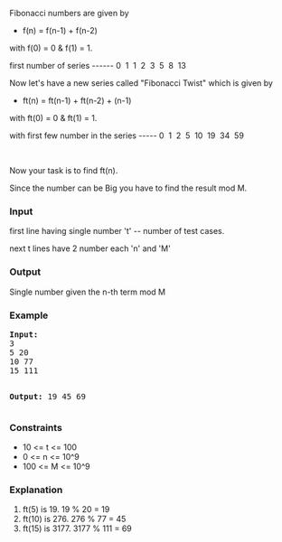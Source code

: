 <p>Fibonacci numbers are given by&nbsp;</p>
<ul>
  <li>f(n) = f(n-1) + f(n-2)</li>
</ul>
<p>with f(0) = 0 &amp; f(1) = 1.</p>
<p>first number of series ------ 0 &nbsp;1 &nbsp;1 &nbsp;2 &nbsp;3 &nbsp;5 &nbsp;8 &nbsp;13&nbsp;</p>

<p>Now let's have a new series called "Fibonacci Twist" which is given by&nbsp;</p>
<ul>
  <li>ft(n) = ft(n-1) + ft(n-2) + (n-1) </li>
</ul>
<p>with ft(0) = 0 &amp; ft(1) = 1.</p>
<p>with first few number in the series ----- 0 &nbsp;1 &nbsp;2 &nbsp;5 &nbsp;10 &nbsp;19 &nbsp;34 &nbsp;59&nbsp;</p>

<p>&nbsp;</p>
<p>Now your task is to find ft(n).</p>
<p>Since the number can be Big you have to find the result mod M.</p>

<h3>Input</h3>
<p>first line having single number 't' -- number of test cases.</p>
<p>next t lines have 2 number each 'n' and 'M'</p>

<h3>Output</h3>
<p>Single number given the n-th term mod M</p>
<h3>Example</h3>
<pre><strong>Input:</strong>
3
5 20
10 77
15 111

<strong>Output:</strong>
19
45
69</pre>

<h3>Constraints</h3>
<ul>
  <li>10 &lt;= t &lt;= 100</li>
  <li>0 &lt;= n &lt;= 10^9</li>
  <li>100 &lt;= M &lt;= 10^9</li>
</ul>

<h3>Explanation</h3>
<ol>
  <li>ft(5) is 19. 19 % 20 = 19</li>
  <li>ft(10) is 276.  276 % 77  = 45</li>
  <li>ft(15) is 3177. 3177 % 111 = 69</li>
</ol>